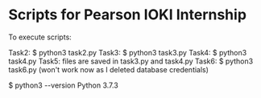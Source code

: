 # Scripts for Pearson IOKI Internship


To execute scripts:

Task2: $ python3 task2.py
Task3: $ python3 task3.py
Task4: $ python3 task4.py
Task5: files are saved in task3.py and task4.py
Task6: $ python3 task6.py (won't work now as I deleted database credentials)


$ python3 --version
Python 3.7.3
